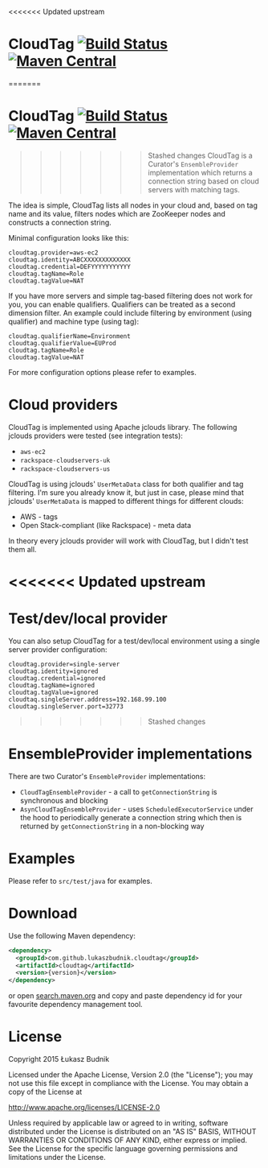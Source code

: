 <<<<<<< Updated upstream
# CloudTag [![Build Status](https://travis-ci.org/lukaszbudnik/cloudtag.svg?branch=refactoring-and-extended-test-coverage)](https://travis-ci.org/lukaszbudnik/cloudtag) [![Maven Central](https://maven-badges.herokuapp.com/maven-central/com.github.lukaszbudnik.cloudtag/cloudtag/badge.svg?style=flat)](https://maven-badges.herokuapp.com/maven-central/com.github.lukaszbudnik.cloudtag/cloudtag)
=======
# CloudTag [![Build Status](https://travis-ci.org/lukaszbudnik/cloudtag.svg?branch=refactoring-and-extended-test-coverage)](https://travis-ci.org/lukaszbudnik/cloudtag) [![Maven Central](https://maven-badges.herokuapp.com/maven-central/com.github.lukaszbudnik.cloudtag/cludtag/badge.svg?style=flat)](https://maven-badges.herokuapp.com/maven-central/com.github.lukaszbudnik.cloudtag/cloudtag)
>>>>>>> Stashed changes
CloudTag is a Curator's `EnsembleProvider` implementation which returns a connection string based on cloud servers with matching tags.

The idea is simple, CloudTag lists all nodes in your cloud and, based on tag name and its value, filters nodes which
are ZooKeeper nodes and constructs a connection string.

Minimal configuration looks like this:

```
cloudtag.provider=aws-ec2
cloudtag.identity=ABCXXXXXXXXXXXXX
cloudtag.credential=DEFYYYYYYYYYYY
cloudtag.tagName=Role
cloudtag.tagValue=NAT
```

If you have more servers and simple tag-based filtering does not work for you, you can enable qualifiers.
Qualifiers can be treated as a second dimension filter. An example could include filtering by environment
(using qualifier) and machine type (using tag):

```
cloudtag.qualifierName=Environment
cloudtag.qualifierValue=EUProd
cloudtag.tagName=Role
cloudtag.tagValue=NAT
```

For more configuration options please refer to examples.

# Cloud providers

CloudTag is implemented using Apache jclouds library. The following jclouds providers were tested (see integration tests):

* `aws-ec2`
* `rackspace-cloudservers-uk`
* `rackspace-cloudservers-us`

CloudTag is using jclouds' `UserMetaData` class for both qualifier and tag filtering. I'm sure you already know it,
but just in case, please mind that jclouds' `UserMetaData` is mapped to different things for different clouds:

* AWS - tags
* Open Stack-compliant (like Rackspace) - meta data

In theory every jclouds provider will work with CloudTag, but I didn't test them all.

<<<<<<< Updated upstream
=======
# Test/dev/local provider

You can also setup CloudTag for a test/dev/local environment using a single server provider configuration:

```
cloudtag.provider=single-server
cloudtag.identity=ignored
cloudtag.credential=ignored
cloudtag.tagName=ignored
cloudtag.tagValue=ignored
cloudtaq.singleServer.address=192.168.99.100
cloudtag.singleServer.port=32773
```

>>>>>>> Stashed changes
# EnsembleProvider implementations

There are two Curator's `EnsembleProvider` implementations:

 * `CloudTagEnsembleProvider` - a call to `getConnectionString` is synchronous and blocking
 * `AsynCloudTagEnsembleProvider` - uses `ScheduledExecutorService` under the hood to periodically generate
a connection string which then is returned by `getConnectionString` in a non-blocking way

# Examples

Please refer to `src/test/java` for examples.

# Download

Use the following Maven dependency:

```xml
<dependency>
  <groupId>com.github.lukaszbudnik.cloudtag</groupId>
  <artifactId>cloudtag</artifactId>
  <version>{version}</version>
</dependency>
```

or open [search.maven.org](http://search.maven.org/#search|ga|1|com.github.lukaszbudnik.cloudtag)
and copy and paste dependency id for your favourite dependency management tool.


# License

Copyright 2015 Łukasz Budnik

Licensed under the Apache License, Version 2.0 (the "License");
you may not use this file except in compliance with the License.
You may obtain a copy of the License at

   <http://www.apache.org/licenses/LICENSE-2.0>

Unless required by applicable law or agreed to in writing, software
distributed under the License is distributed on an "AS IS" BASIS,
WITHOUT WARRANTIES OR CONDITIONS OF ANY KIND, either express or implied.
See the License for the specific language governing permissions and
limitations under the License.

